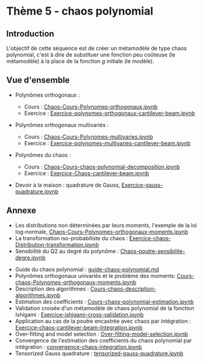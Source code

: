 # Thème 5 - chaos polynomial
## Introduction
L'objectif de cette séquence est de créer un métamodèle de type chaos polynomial, c'est à dire de substituer une fonction peu coûteuse (le métamodèle) à la place de la fonction $g$ initiale (le modèle).

## Vue d'ensemble
- Polynômes orthogonaux : 
	- Cours : [Chaos-Cours-Polynomes-orthogonaux.ipynb](https://github.com/mbaudin47/otsupgalilee-eleve/blob/master/5-Chaos/Chaos-Cours-Polynomes-orthogonaux.ipynb)
	- Exercice :  [Exercice-polynomes-orthogonaux-cantilever-beam.ipynb](https://github.com/mbaudin47/otsupgalilee-eleve/blob/master/5-Chaos/Exercice-polynomes-orthogonaux-cantilever-beam.ipynb)
- Polynômes orthogonaux multivariés : 
	- Cours : [Chaos-Cours-Polynomes-multivaries.ipynb](https://github.com/mbaudin47/otsupgalilee-eleve/blob/master/5-Chaos/Chaos-Cours-Polynomes-multivaries.ipynb)
	- Exercice : [Exercice-polynomes-multivaries-cantilever-beam.ipynb](https://github.com/mbaudin47/otsupgalilee-eleve/blob/master/5-Chaos/Exercice-polynomes-multivaries-cantilever-beam.ipynb)
- Polynômes du chaos : 
	- Cours : [Chaos-Cours-chaos-polynomial-decomposition.ipynb](https://github.com/mbaudin47/otsupgalilee-eleve/blob/master/5-Chaos/Chaos-Cours-chaos-polynomial-decomposition.ipynb)
	- Exercice : [Exercice-Chaos-cantilever-beam.ipynb](https://github.com/mbaudin47/otsupgalilee-eleve/blob/master/5-Chaos/Exercice-Chaos-cantilever-beam.ipynb)

- Devoir à la maison : quadrature de Gauss, [Exercice-gauss-quadrature.ipynb](https://github.com/mbaudin47/otsupgalilee-eleve/blob/master/5-Chaos/Exercice-gauss-quadrature.ipynb)

## Annexe
* Les distributions non déterminées par leurs moments, l'exemple de la loi log-normale, [Chaos-Cours-Polynomes-orthogonaux-moments.ipynb](https://github.com/mbaudin47/otsupgalilee-eleve/blob/master/5-Chaos/Chaos-Cours-Polynomes-orthogonaux-moments.ipynb)
* La transformation iso-probabiliste du chaos :  [Exercice-chaos-Distribution-transformation.ipynb](https://github.com/mbaudin47/otsupgalilee-eleve/blob/master/5-Chaos/Exercice-chaos-Distribution-transformation.ipynb)
* Sensibilité du Q2 au degré du polynôme :  [Chaos-poutre-sensibilite-degre.ipynb](https://github.com/mbaudin47/otsupgalilee-eleve/blob/master/5-Chaos/Chaos-poutre-sensibilite-degre.ipynb)
- Guide du chaos polynomial : [guide-chaos-polynomial.md](https://github.com/mbaudin47/otsupgalilee-eleve/blob/master/5-Chaos/guide-chaos-polynomial.md)
- Polynômes orthogonaux univariés et le problème des moments: [Cours-chaos-Polynomes-orthogonaux-moments.ipynb](https://github.com/mbaudin47/otsupgalilee-eleve/blob/master/5-Chaos/Cours-chaos-Polynomes-orthogonaux-moments.ipynb)
- Description des algorithmes : [Cours-chaos-description-algorithmes.ipynb](https://github.com/mbaudin47/otsupgalilee-eleve/blob/master/5-Chaos/Cours-chaos-description-algorithmes.ipynb)
- Estimation des coefficients : [Cours-chaos-polynomial-estimation.ipynb](https://github.com/mbaudin47/otsupgalilee-eleve/blob/master/5-Chaos/Cours-chaos-polynomial-estimation.ipynb)
- Validation croisée d'un métamodèle de chaos polynomial de la fonction Ishigami : [Exercice-ishigami-cross-validation.ipynb](https://github.com/mbaudin47/otsupgalilee-eleve/blob/master/5-Chaos/Exercice-ishigami-cross-validation.ipynb)
- Application au cas de la poutre encastrée avec chaos par intégration : [Exercice-chaos-cantilever-beam-Integration.ipynb](https://github.com/mbaudin47/otsupgalilee-eleve/blob/master/5-Chaos/Exercice-chaos-cantilever-beam-Integration.ipynb)
- Over-fitting and model selection : [Over-fitting-model-selection.ipynb](https://github.com/mbaudin47/otsupgalilee-eleve/blob/master/5-Chaos/Over-fitting-model-selection.ipynb)
- Convergence de l'estimation des coefficients du chaos polynomial par intégration : [convergence-chaos-integration.ipynb](https://github.com/mbaudin47/otsupgalilee-eleve/blob/master/5-Chaos/convergence-chaos-integration.ipynb)
- Tensorized Gauss quadrature : [tensorized-gauss-quadrature.ipynb](https://github.com/mbaudin47/otsupgalilee-eleve/blob/master/5-Chaos/tensorized-gauss-quadrature.ipynb)
